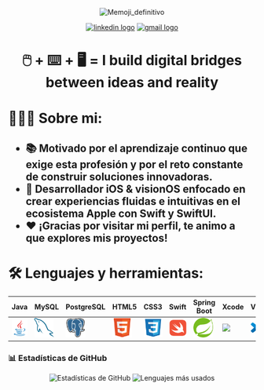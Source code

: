 <div align="center">
 
 ![Memoji_definitivo](https://github.com/Ferchulop/Ferchulop/assets/152642994/bbe0fa35-26bb-4802-aa36-179f7e817fc9)

 <a href="https://www.linkedin.com/in/fernando-jurado-madrid-11199132a/" target="_blank"><img src="https://img.shields.io/static/v1?message=LinkedIn&logo=linkedin&label=&color=0077B5&logoColor=white&labelColor=&style=for-the-badge" height="45" alt="linkedin logo"/></a>
 <a href="mailto:fernando.jurado.madrid@gmail.com"><img src="https://img.shields.io/static/v1?message=Gmail&logo=gmail&label=&color=D14836&logoColor=white&labelColor=&style=for-the-badge" height="45" alt="gmail logo"/></a>
 
</div>

###

<h1 align="center">🖱️ + ⌨️ + 🖥️  = I build digital bridges between ideas and reality</h1>

###

<h1 align="left">👨🏽‍💻 Sobre mi:</h1>

###

<h2 align="left">
 
- 📚 Motivado por el aprendizaje continuo que exige esta profesión y por el reto constante de construir soluciones innovadoras.
- 📱 Desarrollador iOS & visionOS enfocado en crear experiencias fluidas e intuitivas en el ecosistema Apple con Swift y SwiftUI.
- ❤ ¡Gracias por visitar mi perfil, te animo a que explores mis proyectos! 
 
</h2>

###

<h1 align="left"> 🛠️ Lenguajes y herramientas:</h1>

| Java | MySQL | PostgreSQL | HTML5 | CSS3 | Swift | Spring Boot | Xcode | VSCode | IntelliJ | Git |
|------|-------|------------|-------|------|-------|-------------|-------|--------|----------|-----|
| <img src="https://raw.githubusercontent.com/devicons/devicon/master/icons/java/java-original.svg" width="40"/> | <img src="https://raw.githubusercontent.com/devicons/devicon/master/icons/mysql/mysql-original.svg" width="40"/> | <img src="https://raw.githubusercontent.com/devicons/devicon/master/icons/postgresql/postgresql-original.svg" width="40"/> | <img src="https://raw.githubusercontent.com/devicons/devicon/master/icons/html5/html5-original.svg" width="40"/> | <img src="https://raw.githubusercontent.com/devicons/devicon/master/icons/css3/css3-original.svg" width="40"/> | <img src="https://raw.githubusercontent.com/devicons/devicon/master/icons/swift/swift-original.svg" width="40"/> | <img src="https://raw.githubusercontent.com/devicons/devicon/master/icons/spring/spring-original.svg" width="40"/> | <img src="https://developer.apple.com/assets/elements/icons/xcode/xcode-64x64_2x.png" width="40"/> | <img src="https://raw.githubusercontent.com/devicons/devicon/master/icons/vscode/vscode-original.svg" width="40"/> | <img src="https://raw.githubusercontent.com/devicons/devicon/master/icons/intellij/intellij-original.svg" width="40"/> | <img src="https://raw.githubusercontent.com/devicons/devicon/master/icons/git/git-original.svg" width="40"/> |


### 📊 Estadísticas de GitHub

<p align="center">
  <img src="https://github-readme-stats.vercel.app/api?username=ferchulop&show_icons=true&theme=radical" alt="Estadísticas de GitHub" height="150"/>
  <img src="https://github-readme-stats.vercel.app/api/top-langs/?username=ferchulop&layout=compact&theme=radical" alt="Lenguajes más usados" height="150"/>
</p>
